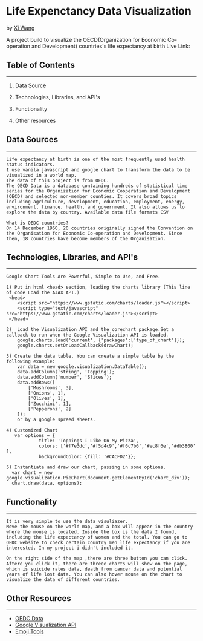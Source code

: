 # Life Expenctancy Data Visualization
by [Xi Wang](https://www.linkedin.com/in/xi-wang-7b00bb25a/)

A project build to visualize the OECD(Organization for Economic
Co-operation and Development) countries's life expectancy at birth
Live Link:

Table of Contents
---
---

1) Data Source

2) Technologies, Libraries, and API's

3) Functionality 

4) Other resources


## Data Sources
---

    Life expectancy at birth is one of the most frequently used health status indicators. 
    I use vanila javascript and google chart to transform the data to be visualized in a world map.
    The data of this project is from OEDC.
    The OECD Data is a database containing hundreds of statistical time series for the Organization for Economic Cooperation and Development (OECD) and selected non-member counties. It covers broad topics including agriculture, development, education, employment, energy, environment, finance, health, and government. It also allows us to explore the data by country. Available data file formats CSV
   
    What is OEDC countries?
    On 14 December 1960, 20 countries originally signed the Convention on the Organisation for Economic Co-operation and Development. Since then, 18 countries have become members of the Organisation.

## Technologies, Libraries, and API's
---
    Google Chart Tools Are Powerful, Simple to Use, and Free.

    1) Put in html <head> section, loading the charts library (This line of code Load the AJAX API.)
     <head>
        <script src="https://www.gstatic.com/charts/loader.js"></script>
        <script type="text/javascript" src="https://www.gstatic.com/charts/loader.js"></script>
     </head>

    2)  Load the Visualization API and the corechart package.Set a callback to run when the Google Visualization API is loaded.
        google.charts.load('current', {'packages':['type_of_chart']});
        google.charts.setOnLoadCallback(drawChart);

    3) Create the data table. You can create a simple table by the following example:
        var data = new google.visualization.DataTable();
        data.addColumn('string', 'Topping');
        data.addColumn('number', 'Slices');
        data.addRows([
            ['Mushrooms', 3],
            ['Onions', 1],
            ['Olives', 1], 
            ['Zucchini', 1],
            ['Pepperoni', 2]
        ]);
        or by a google spreed sheets.

    4) Customized Chart
       var options = {
                title: 'Toppings I Like On My Pizza',
                colors: ['#f7e3dc','#f5d4c9','#f6c7b6','#ec8f6e','#db3800' ],
                backgroundColor: {fill: '#CACFD2'}};

    5) Instantiate and draw our chart, passing in some options.
      var chart = new google.visualization.PieChart(document.getElementById('chart_div'));
      chart.draw(data, options);




## Functionality
---
    It is very simple to use the data visuliazer.
    Move the mouse on the world map, and a box will appear in the country where the mouse is located. Inside the box is the data I found, including the life expectancy of women and the total. You can go to OEDC website to check certain country men life expectancy if you are interested. In my project i didn't included it.

    On the right side of the map ,there are three button you can click. Aftere you click it, there are threee charts will show on the page, which is suicide rates data, death from cancer data and potential years of life lost data. You can also hover mouse on the chart to visualize the data of different countries.

## Other Resources
---
* [OEDC Data](https://www.oecd.org/)
* [Google Visualization API](https://developers.google.com/chart/interactive/docs/reference)
* [Emoji Tools](https://fontawesome.com/)



 



